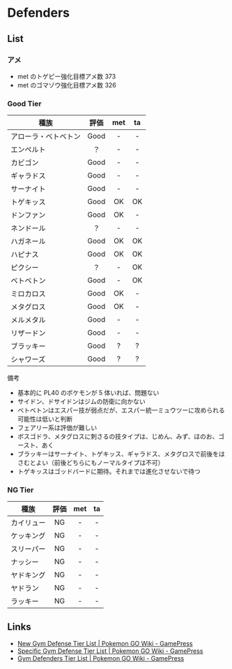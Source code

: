 # Defenders

## List

### アメ

- met のトゲピー強化目標アメ数 373
- met のゴマゾウ強化目標アメ数 326

### Good Tier

| 種族                 | 評価 | met | ta  |
| -------------------- | :--: | :-: | :-: |
| アローラ・ベトベトン | Good |  -  |  -  |
| エンペルト           |  ？  |  -  |  -  |
| カビゴン             | Good |  -  |  -  |
| ギャラドス           | Good |  -  |  -  |
| サーナイト           | Good |  -  |  -  |
| トゲキッス           | Good | OK  | OK  |
| ドンファン           | Good | OK  |  -  |
| ネンドール           |  ？  |  -  |  -  |
| ハガネール           | Good | OK  | OK  |
| ハピナス             | Good | OK  | OK  |
| ピクシー             |  ？  |  -  | OK  |
| ベトベトン           | Good |  -  | OK  |
| ミロカロス           | Good | OK  |  -  |
| メタグロス           | Good | OK  |  -  |
| メルメタル           | Good |  -  |  -  |
| リザードン           | Good |  -  |  -  |
| ブラッキー           | Good |  ?  |  ?  |
| シャワーズ           | Good |  ?  |  ?  |

備考

- 基本的に PL40 のポケモンが 5 体いれば、問題ない
- サイドン、ドサイドンはジムの防衛に向かない
- ベトベトンはエスパー技が弱点だが、エスパー統一ミュウツーに攻められる可能性は低いと判断
- フェアリー系は評価が難しい
- ボスゴドラ、メタグロスに刺さるの技タイプは、じめん、みず、ほのお、ゴースト、あく
- ブラッキーはサーナイト、トゲキッス、ギャラドス、メタグロスで前後をはさむとよい（前後どちらにもノーマルタイプは不可）
- トゲキッスはゴッドバードに期待。それまでは進化させないで待つ

### NG Tier

| 種族       | 評価 | met | ta  |
| ---------- | :--: | :-: | :-: |
| カイリュー |  NG  |  -  |  -  |
| ケッキング |  NG  |  -  |  -  |
| スリーパー |  NG  |  -  |  -  |
| ナッシー   |  NG  |  -  |  -  |
| ヤドキング |  NG  |  -  |  -  |
| ヤドラン   |  NG  |  -  |  -  |
| ラッキー   |  NG  |  -  |  -  |

## Links

- [New Gym Defense Tier List | Pokemon GO Wiki - GamePress](https://pokemongo.gamepress.gg/new-gym-defense-tier-list)
- [Specific Gym Defense Tier List | Pokemon GO Wiki - GamePress](https://pokemongo.gamepress.gg/specific-gym-defense-tier-list)
- [Gym Defenders Tier List | Pokemon GO Wiki - GamePress](https://pokemongo.gamepress.gg/gym-defenders-tier-list)
